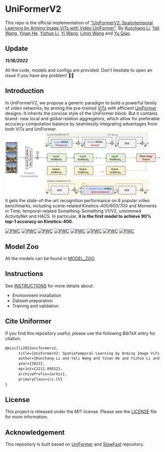 # UniFormerV2

This repo is the official implementation of ["UniFormerV2: Spatiotemporal Learning by Arming Image ViTs with Video UniFormer"]().
By [Kunchang Li](https://scholar.google.com/citations?user=D4tLSbsAAAAJ), [Yali Wang](https://scholar.google.com/citations?user=hD948dkAAAAJ), [Yinan He](https://dblp.org/pid/93/7763.html), [Yizhuo Li](https://scholar.google.com/citations?user=pyBSGjgAAAAJ), [Yi Wang](https://scholar.google.com.hk/citations?hl=zh-CN&user=Xm2M8UwAAAAJ), [Limin Wang](https://scholar.google.com/citations?user=HEuN8PcAAAAJ) and [Yu Qiao](https://scholar.google.com/citations?user=gFtI-8QAAAAJ&hl).


## Update
***11/18/2022***

All the code, models and configs are provided. Don't hesitate to open an issue if you have any problem! 🙋🏻 

## Introduction

In UniFormerV2, we propose a generic paradigm to build a powerful family of video networks, by arming the pre-trained [ViTs](https://github.com/rwightman/pytorch-image-models/blob/main/timm/models/vision_transformer.py) with efficient [UniFormer](https://github.com/Sense-X/UniFormer) designs. It inherits the concise style of the UniFormer block. But it contains brand- new local and global relation aggregators, which allow for preferable accuracy-computation balance by seamlessly integrating advantages from both ViTs and UniFormer.
![teaser](img/framework.png)
It gets the state-of-the-art recognition performance on 8 popular video benchmarks, including scene-related Kinetics-400/600/700 and Moments in Time, temporal-related Something-Something V1/V2, untrimmed ActivityNet and HACS. In particular, **it is the first model to achieve 90% top-1 accuracy on Kinetics-400**.

[![PWC](https://img.shields.io/endpoint.svg?url=https://paperswithcode.com/badge/uniformerv2-spatiotemporal-learning-by-arming/action-classification-on-kinetics-400)](https://paperswithcode.com/sota/action-classification-on-kinetics-400?p=uniformerv2-spatiotemporal-learning-by-arming)
[![PWC](https://img.shields.io/endpoint.svg?url=https://paperswithcode.com/badge/uniformerv2-spatiotemporal-learning-by-arming/action-classification-on-kinetics-600)](https://paperswithcode.com/sota/action-classification-on-kinetics-600?p=uniformerv2-spatiotemporal-learning-by-arming)
[![PWC](https://img.shields.io/endpoint.svg?url=https://paperswithcode.com/badge/uniformerv2-spatiotemporal-learning-by-arming/action-classification-on-kinetics-700)](https://paperswithcode.com/sota/action-classification-on-kinetics-700?p=uniformerv2-spatiotemporal-learning-by-arming)
[![PWC](https://img.shields.io/endpoint.svg?url=https://paperswithcode.com/badge/uniformerv2-spatiotemporal-learning-by-arming/action-classification-on-moments-in-time)](https://paperswithcode.com/sota/action-classification-on-moments-in-time?p=uniformerv2-spatiotemporal-learning-by-arming)
[![PWC](https://img.shields.io/endpoint.svg?url=https://paperswithcode.com/badge/uniformerv2-spatiotemporal-learning-by-arming/action-classification-on-activitynet)](https://paperswithcode.com/sota/action-classification-on-activitynet?p=uniformerv2-spatiotemporal-learning-by-arming)
[![PWC](https://img.shields.io/endpoint.svg?url=https://paperswithcode.com/badge/uniformerv2-spatiotemporal-learning-by-arming/action-recognition-on-hacs)](https://paperswithcode.com/sota/action-recognition-on-hacs?p=uniformerv2-spatiotemporal-learning-by-arming)
[![PWC](https://img.shields.io/endpoint.svg?url=https://paperswithcode.com/badge/uniformerv2-spatiotemporal-learning-by-arming/action-recognition-in-videos-on-something-1)](https://paperswithcode.com/sota/action-recognition-in-videos-on-something-1?p=uniformerv2-spatiotemporal-learning-by-arming)
[![PWC](https://img.shields.io/endpoint.svg?url=https://paperswithcode.com/badge/uniformerv2-spatiotemporal-learning-by-arming/action-recognition-in-videos-on-something)](https://paperswithcode.com/sota/action-recognition-in-videos-on-something?p=uniformerv2-spatiotemporal-learning-by-arming)

## Model Zoo

All the models can be found in [MODEL_ZOO](MODEL_ZOO.md).

## Instructions

See [INSTRUCTIONS](INSTRUCTIONS.md) for more details about:
- Environment installation
- Dataset preparation
- Training and validation


##  Cite Uniformer

If you find this repository useful, please use the following BibTeX entry for citation.

```latex
@misc{li2022uniformerv2,
      title={UniFormerV2: Spatiotemporal Learning by Arming Image ViTs with Video UniFormer}, 
      author={Kunchang Li and Yali Wang and Yinan He and Yizhuo Li and Yi Wang and Limin Wang and Yu Qiao},
      year={2022},
      eprint={2211.09552},
      archivePrefix={arXiv},
      primaryClass={cs.CV}
}
```

## License

This project is released under the MIT license. Please see the [LICENSE](LICENSE) file for more information.

## Acknowledgement

This repository is built based on [UniFormer](https://github.com/Sense-X/UniFormer) and [SlowFast](https://github.com/facebookresearch/SlowFast) repository.